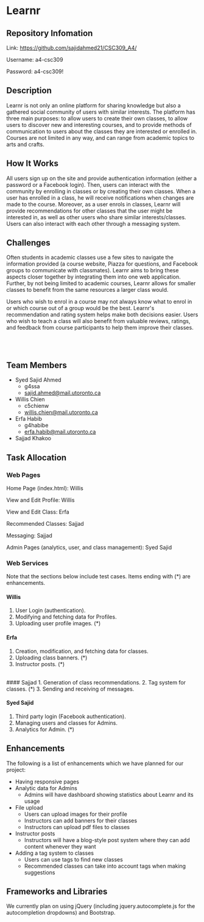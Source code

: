 # Learnr

## Repository Infomation

Link: https://github.com/sajidahmed21/CSC309_A4/

Username: a4-csc309

Password: a4-csc309!

## Description
Learnr is not only an online platform for sharing knowledge but also a gathered social community of users with similar interests. The platform has three main purposes: to allow users to create their own classes, to allow users to discover new and interesting courses, and to provide methods of communication to users about the classes they are interested or enrolled in. Courses are not limited in any way, and can range from academic topics to arts and crafts.

## How It Works
All users sign up on the site and provide authentication information (either a password or a Facebook login). Then, users can interact with the community by enrolling in classes or by creating their own classes. When a user has enrolled in a class, he will receive notifications when changes are made to the course. Moreover, as a user enrols in classes, Learnr will provide recommendations for other classes that the user might be interested in, as well as other users who share similar interests/classes. Users can also interact with each other through a messaging system.

## Challenges
Often students in academic classes use a few sites to navigate the information provided (a course website, Piazza for questions, and Facebook groups to communicate with classmates). Learnr aims to bring these aspects closer together by integrating them into one web application. Further, by not being limited to academic courses, Learnr allows for smaller classes to benefit from the same resources a larger class would.

Users who wish to enrol in a course may not always know what to enrol in or which course out of a group would be the best. Learnr's recommendation and rating system helps make both decisions easier. Users who wish to teach a class will also benefit from valuable reviews, ratings, and feedback from course participants to help them improve their classes.

<br/><br/>

## Team Members
* Syed Sajid Ahmed
    * g4ssa
    * sajid.ahmed@mail.utoronto.ca
* Willis Chien
    * c5chienw
    * willis.chien@mail.utoronto.ca
* Erfa Habib
    * g4habibe
    * erfa.habib@mail.utoronto.ca
* Sajjad Khakoo

## Task Allocation
### Web Pages
Home Page (index.html): Willis 

View and Edit Profile: Willis

View and Edit Class: Erfa

Recommended Classes: Sajjad

Messaging: Sajjad

Admin Pages (analytics, user, and class management): Syed Sajid

### Web Services
Note that the sections below include test cases. Items ending with (*) are enhancements.

#### Willis
1. User Login (authentication).
2. Modifying and fetching data for Profiles.
3. Uploading user profile images. (*)

#### Erfa
1. Creation, modification, and fetching data for classes.
2. Uploading class banners. (*)
3. Instructor posts. (*)

<br/>
#### Sajjad
1. Generation of class recommendations.
2. Tag system for classes. (*)
3. Sending and receiving of messages.

#### Syed Sajid
1. Third party login (Facebook authentication).
2. Managing users and classes for Admins.
3. Analytics for Admin. (*)

## Enhancements
The following is a list of enhancements which we have planned for our project:

* Having responsive pages
* Analytic data for Admins
    * Admins will have dashboard showing statistics about Learnr and its usage
* File upload
    * Users can upload images for their profile
    * Instructors can add banners for their classes
    * Instructors can upload pdf files to classes
* Instructor posts
    * Instructors will have a blog-style post system where they can add content whenever they want
* Adding a tag system to classes
    * Users can use tags to find new classes
    * Recommended classes can take into account tags when making suggestions

## Frameworks and Libraries
We currently plan on using jQuery (including jquery.autocomplete.js for the autocompletion dropdowns) and Bootstrap.
